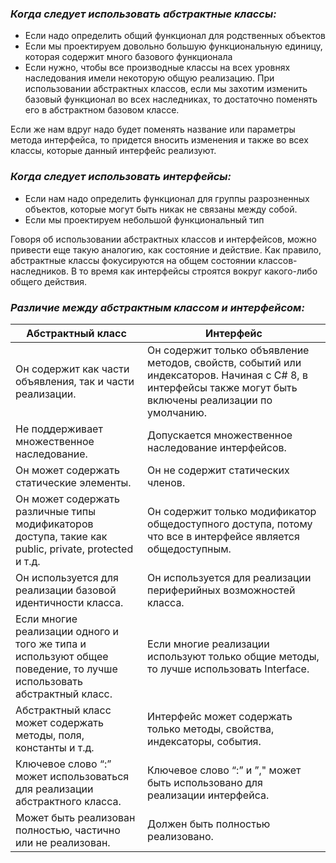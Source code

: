 ### *Когда следует использовать абстрактные классы:*

- Если надо определить общий функционал для родственных объектов
- Если мы проектируем довольно большую функциональную единицу, которая содержит много базового функционала
- Если нужно, чтобы все производные классы на всех уровнях наследования имели некоторую общую реализацию. При использовании абстрактных классов, если мы захотим изменить базовый функционал во всех наследниках, то достаточно поменять его в абстрактном базовом классе.

Если же нам вдруг надо будет поменять название или параметры метода интерфейса, то придется вносить изменения и также во всех классы, которые данный интерфейс реализуют.

### *Когда следует использовать интерфейсы:*

- Если нам надо определить функционал для группы разрозненных объектов, которые могут быть никак не связаны между собой.
- Если мы проектируем небольшой функциональный тип

Говоря об использовании абстрактных классов и интерфейсов, можно привести еще такую аналогию, как состояние и действие. Как правило, абстрактные классы фокусируются на общем состоянии классов-наследников. В то время как интерфейсы строятся вокруг какого-либо общего действия.

### *Различие между абстрактным классом и интерфейсом:*

| Абстрактный класс                                                                                                   | Интерфейс                                                                                                                                                 |
| ------------------------------------------------------------------------------------------------------------------- | --------------------------------------------------------------------------------------------------------------------------------------------------------- |
| Он содержит как части объявления, так и части реализации.                                                           | Он содержит только объявление методов, свойств, событий или индексаторов. Начиная с C# 8, в интерфейсы также могут быть включены реализации по умолчанию. |
| Не поддерживает множественное наследование.                                                                         | Допускается множественное наследование интерфейсов.                                                                                                       |
| Он может содержать статические элементы.                                                                            | Он не содержит статических членов.                                                                                                                        |
| Он может содержать различные типы модификаторов доступа, такие как public, private, protected и т.д.                | Он содержит только модификатор общедоступного доступа, потому что все в интерфейсе является общедоступным.                                                |
| Он используется для реализации базовой идентичности класса.                                                         | Он используется для реализации периферийных возможностей класса.                                                                                          |
| Если многие реализации одного и того же типа и используют общее поведение, то лучше использовать абстрактный класс. | Если многие реализации используют только общие методы, то лучше использовать Interface.                                                                   |
| Абстрактный класс может содержать методы, поля, константы и т.д.                                                    | Интерфейс может содержать только методы, свойства, индексаторы, события.                                                                                  |
| Ключевое слово “:” может использоваться для реализации абстрактного класса.                                         | Ключевое слово “:” и ”," может быть использовано для реализации интерфейса.                                                                               |
| Может быть реализован полностью, частично или не реализован.                                                        | Должен быть полностью реализовано.                                                                                                                        |
